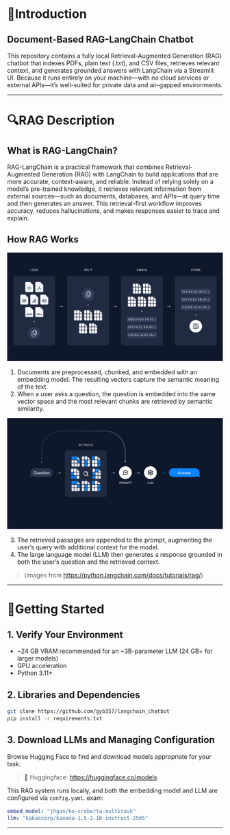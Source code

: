 # 📑Introduction

## Document-Based RAG-LangChain Chatbot
This repository contains a fully local Retrieval-Augmented Generation (RAG) chatbot that indexes PDFs, plain text (.txt), and CSV files, retrieves relevant context, and generates grounded answers with LangChain via a Streamlit UI. Because it runs entirely on your machine—with no cloud services or external APIs—it’s well-suited for private data and air-gapped environments.


*****


# 🔍RAG Description

## What is RAG-LangChain?
RAG-LangChain is a practical framework that combines Retrieval-Augmented Generation (RAG) with LangChain to build applications that are more accurate, context-aware, and reliable. Instead of relying solely on a model’s pre-trained knowledge, it retrieves relevant information from external sources—such as documents, databases, and APIs—at query time and then generates an answer. This retrieval-first workflow improves accuracy, reduces hallucinations, and makes responses easier to trace and explain.

## How RAG Works

![rag_image_0](assets/rag_image_0.png)

1. Documents are preprocessed, chunked, and embedded with an embedding model. The resulting vectors capture the semantic meaning of the text.
2. When a user asks a question, the question is embedded into the same vector space and the most relevant chunks are retrieved by semantic similarity.

![rag_image_1](assets/rag_image_1.png)

3. The retrieved passages are appended to the prompt, augmenting the user’s query with additional context for the model.
4. The large language model (LLM) then generates a response grounded in both the user’s question and the retrieved context.

 > (images from https://python.langchain.com/docs/tutorials/rag/)


*****


# 🔨Getting Started

## 1. Verify Your Environment
 * ~24 GB VRAM recommended for an ~3B-parameter LLM (24 GB+ for larger models)
 * GPU acceleration
 * Python 3.11+

## 2. Libraries and Dependencies
```bash
git clone https://github.com/gyb357/langchain_chatbot
pip install -r requirements.txt
```

## 3. Download LLMs and Managing Configuration
Browse Hugging Face to find and download models appropriate for your task.
 > 🤗 Huggingface: https://huggingface.co/models

This RAG system runs locally, and both the embedding model and LLM are configured via `config.yaml`.
exam:
```yaml
embed_model: "jhgan/ko-sroberta-multitask"
llm: "kakaocorp/kanana-1.5-2.1b-instruct-2505"
```


*****

